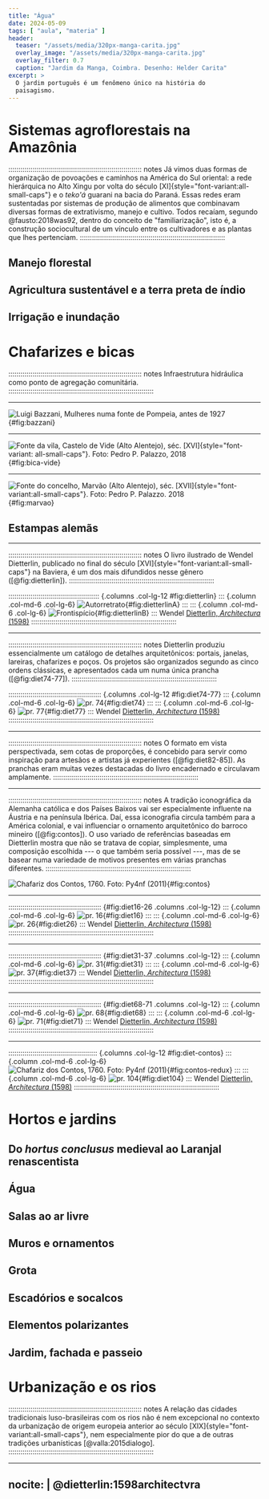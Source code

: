 ```yaml
---
title: "Água"
date: 2024-05-09
tags: [ "aula", "materia" ]
header:
  teaser: "/assets/media/320px-manga-carita.jpg"
  overlay_image: "/assets/media/320px-manga-carita.jpg"
  overlay_filter: 0.7
  caption: "Jardim da Manga, Coimbra. Desenho: Helder Carita"
excerpt: >
  O jardim português é um fenômeno único na história do
  paisagismo.
---
```


# Sistemas agroflorestais na Amazônia #

:::::::::::::::::::::::::::::::::::::::::::::::::::::::::::::::::: notes
Já vimos duas formas de organização de povoações e caminhos na América
do Sul oriental: a rede hierárquica no Alto Xingu por volta do século
[XI]{style="font-variant:all-small-caps"} e o *teko'á* guarani na bacia
do Paraná. Essas redes eram sustentadas por sistemas de produção de
alimentos que combinavam diversas formas de extrativismo, manejo e
cultivo. Todos recaíam, segundo @fausto:2018was92, dentro do conceito de
"familiarização", isto é, a construção sociocultural de um vínculo entre
os cultivadores e as plantas que lhes pertenciam.
::::::::::::::::::::::::::::::::::::::::::::::::::::::::::::::::::::::::

## Manejo florestal ##

## Agricultura sustentável e a terra preta de índio ##

## Irrigação e inundação ##

# Chafarizes e bicas #
:::::::::::::::::::::::::::::::::::::::::::::::::::::::::::::::::: notes
Infraestrutura hidráulica como ponto de agregação comunitária.
::::::::::::::::::::::::::::::::::::::::::::::::::::::::::::::::::::::::

* * * * * * * * * * * * * * * * * * * * * * * * * * * * * * * * * * * *

![Luigi Bazzani, [Mulheres numa fonte de Pompeia][], antes de 1927](https://upload.wikimedia.org/wikipedia/commons/thumb/3/3a/Women_at_the_well_by_Luigi_Bazzani_before_1927.jpg/1024px-Women_at_the_well_by_Luigi_Bazzani_before_1927.jpg){#fig:bazzani}

[Mulheres numa fonte de Pompeia]: https://commons.wikimedia.org/wiki/File:Women_at_the_well_by_Luigi_Bazzani_before_1927.jpg

* * * * * * * * * * * * * * * * * * * * * * * * * * * * * * * * * * * *

![Fonte da vila, Castelo de Vide (Alto Alentejo), séc. [XVI]{style="font-variant: all-small-caps"}. Foto: [Pedro P. Palazzo, 2018](https://commons.wikimedia.org/wiki/File:Judiaria_(43184687435).jpg)](https://upload.wikimedia.org/wikipedia/commons/thumb/0/04/Judiaria_%2843184687435%29.jpg/1003px-Judiaria_%2843184687435%29.jpg){#fig:bica-vide}

* * * * * * * * * * * * * * * * * * * * * * * * * * * * * * * * * * * *

![Fonte do concelho, Marvão (Alto Alentejo), séc. [XVII]{style="font-variant:all-small-caps"}. Foto: [Pedro P. Palazzo. 2018](https://commons.wikimedia.org/wiki/File:Chafariz_do_Esp%C3%ADrito_Santo_(43371863604).jpg)](https://upload.wikimedia.org/wikipedia/commons/thumb/6/61/Chafariz_do_Esp%C3%ADrito_Santo_%2843371863604%29.jpg/1024px-Chafariz_do_Esp%C3%ADrito_Santo_%2843371863604%29.jpg){#fig:marvao}

## Estampas alemãs ##

* * * * * * * * * * * * * * * * * * * * * * * * * * * * * * * * * * * *

:::::::::::::::::::::::::::::::::::::::::::::::::::::::::::::::::: notes
O livro ilustrado de Wendel Dietterlin, publicado no final do século
[XVI]{style="font-variant:all-small-caps"} na Baviera, é um dos mais
difundidos nesse gênero ([@fig:dietterlin]).
::::::::::::::::::::::::::::::::::::::::::::::::::::::::::::::::::::::::

::::::::::::::::::::::::::::::::::::::::::::: {.columns .col-lg-12 #fig:dietterlin}
::: {.column .col-md-6 .col-lg-6}
![Autorretrato](https://upload.wikimedia.org/wikipedia/commons/thumb/2/22/Getty\_Research\_Institute\_(IA\_architectvravona00diet).pdf/page7-531px-Getty\_Research\_Institute\_(IA\_architectvravona00diet).pdf.jpg){#fig:dietterlinA}
:::
::: {.column .col-md-6 .col-lg-6}
![Frontispício](https://upload.wikimedia.org/wikipedia/commons/thumb/2/22/Getty\_Research\_Institute\_(IA\_architectvravona00diet).pdf/page5-522px-Getty\_Research\_Institute\_(IA\_architectvravona00diet).pdf.jpg){#fig:dietterlinB}
:::
Wendel [Dietterlin, *Architectura* (1598)][]
::::::::::::::::::::::::::::::::::::::::::::::::::::::::::::::::::::::::

* * * * * * * * * * * * * * * * * * * * * * * * * * * * * * * * * * * *

:::::::::::::::::::::::::::::::::::::::::::::::::::::::::::::::::: notes
Dietterlin produziu essencialmente um catálogo de detalhes
arquitetônicos: portais, janelas, lareiras, chafarizes e poços. Os
projetos são organizados segundo as cinco ordens clássicas, e
apresentados cada um numa única prancha ([@fig:diet74-77]).
::::::::::::::::::::::::::::::::::::::::::::::::::::::::::::::::::::::::

:::::::::::::::::::::::::::::::::::::::::::::: {.columns .col-lg-12 #fig:diet74-77}
::: {.column .col-md-6 .col-lg-6}
![pr. 74](https://upload.wikimedia.org/wikipedia/commons/thumb/2/22/Getty\_Research\_Institute\_(IA\_architectvravona00diet).pdf/page151-506px-Getty\_Research\_Institute\_(IA\_architectvravona00diet).pdf.jpg){#fig:diet74}
:::
::: {.column .col-md-6 .col-lg-6}
![pr. 77](https://upload.wikimedia.org/wikipedia/commons/thumb/2/22/Getty\_Research\_Institute\_(IA\_architectvravona00diet).pdf/page157-506px-Getty\_Research\_Institute\_(IA\_architectvravona00diet).pdf.jpg){#fig:diet77}
:::
Wendel [Dietterlin, *Architectura* (1598)][]
::::::::::::::::::::::::::::::::::::::::::::::::::::::::::::::::::::::::

* * * * * * * * * * * * * * * * * * * * * * * * * * * * * * * * * * * *

:::::::::::::::::::::::::::::::::::::::::::::::::::::::::::::::::: notes
O formato em vista perspectivada, sem cotas de proporções, é concebido
para servir como inspiração para artesãos e artistas já experientes
([@fig:diet82-85]). As pranchas eram muitas vezes destacadas do livro
encadernado e circulavam amplamente.
::::::::::::::::::::::::::::::::::::::::::::::::::::::::::::::::::::::::

* * * * * * * * * * * * * * * * * * * * * * * * * * * * * * * * * * * *

:::::::::::::::::::::::::::::::::::::::::::::::::::::::::::::::::: notes
A tradição iconográfica da Alemanha católica e dos Países Baixos vai ser
especialmente influente na Áustria e na península Ibérica. Daí, essa
iconografia circula também para a América colonial, e vai influenciar o
ornamento arquitetônico do barroco mineiro ([@fig:contos]). O uso
variado de referências baseadas em Dietterlin 
mostra que não se tratava de copiar, simplesmente, uma composição
escolhida --- o que também seria possível ---, mas de se basear numa
variedade de motivos presentes em várias pranchas diferentes.
::::::::::::::::::::::::::::::::::::::::::::::::::::::::::::::::::::::::

![Chafariz dos Contos, 1760. Foto: [Py4nf (2011)][]](https://upload.wikimedia.org/wikipedia/commons/thumb/4/43/Chafariz\_dos\_contos\_01.jpg/717px-Chafariz\_dos\_contos\_01.jpg){#fig:contos}

* * * * * * * * * * * * * * * * * * * * * * * * * * * * * * * * * * * *

:::::::::::::::::::::::::::::::::::::::::::::: {#fig:diet16-26 .columns .col-lg-12}
::: {.column .col-md-6 .col-lg-6}
![pr. 16](https://upload.wikimedia.org/wikipedia/commons/thumb/2/22/Getty\_Research\_Institute\_(IA\_architectvravona00diet).pdf/page35-531px-Getty\_Research\_Institute\_(IA\_architectvravona00diet).pdf.jpg){#fig:diet16}
:::
::: {.column .col-md-6 .col-lg-6}
![pr. 26](https://upload.wikimedia.org/wikipedia/commons/thumb/2/22/Getty\_Research\_Institute\_(IA\_architectvravona00diet).pdf/page55-506px-Getty\_Research\_Institute\_(IA\_architectvravona00diet).pdf.jpg){#fig:diet26}
:::
Wendel [Dietterlin, *Architectura* (1598)][]
::::::::::::::::::::::::::::::::::::::::::::::::::::::::::::::::::::::::

* * * * * * * * * * * * * * * * * * * * * * * * * * * * * * * * * * * *

:::::::::::::::::::::::::::::::::::::::::::::: {#fig:diet31-37 .columns .col-lg-12}
::: {.column .col-md-6 .col-lg-6}
![pr. 31](https://upload.wikimedia.org/wikipedia/commons/thumb/2/22/Getty\_Research\_Institute\_(IA\_architectvravona00diet).pdf/page65-506px-Getty\_Research\_Institute\_(IA\_architectvravona00diet).pdf.jpg){#fig:diet31}
:::
::: {.column .col-md-6 .col-lg-6}
![pr. 37](https://upload.wikimedia.org/wikipedia/commons/thumb/2/22/Getty\_Research\_Institute\_(IA\_architectvravona00diet).pdf/page77-506px-Getty\_Research\_Institute\_(IA\_architectvravona00diet).pdf.jpg){#fig:diet37}
:::
Wendel [Dietterlin, *Architectura* (1598)][]
::::::::::::::::::::::::::::::::::::::::::::::::::::::::::::::::::::::::

* * * * * * * * * * * * * * * * * * * * * * * * * * * * * * * * * * * *

:::::::::::::::::::::::::::::::::::::::::::::: {#fig:diet68-71 .columns .col-lg-12}
::: {.column .col-md-6 .col-lg-6}
![pr. 68](https://upload.wikimedia.org/wikipedia/commons/thumb/2/22/Getty\_Research\_Institute\_(IA\_architectvravona00diet).pdf/page139-506px-Getty\_Research\_Institute\_(IA\_architectvravona00diet).pdf.jpg){#fig:diet68}
:::
::: {.column .col-md-6 .col-lg-6}
![pr. 71](https://upload.wikimedia.org/wikipedia/commons/thumb/2/22/Getty\_Research\_Institute\_(IA\_architectvravona00diet).pdf/page145-506px-Getty\_Research\_Institute\_(IA\_architectvravona00diet).pdf.jpg){#fig:diet71}
:::
Wendel [Dietterlin, *Architectura* (1598)][]
::::::::::::::::::::::::::::::::::::::::::::::::::::::::::::::::::::::::

* * * * * * * * * * * * * * * * * * * * * * * * * * * * * * * * * * * *

:::::::::::::::::::::::::::::::::::::::::::: {.columns .col-lg-12 #fig:diet-contos}
::: {.column .col-md-6 .col-lg-6}
![Chafariz dos Contos, 1760. Foto: [Py4nf (2011)][]](https://upload.wikimedia.org/wikipedia/commons/thumb/4/43/Chafariz\_dos\_contos\_01.jpg/717px-Chafariz\_dos\_contos\_01.jpg){#fig:contos-redux}
:::
::: {.column .col-md-6 .col-lg-6}
![pr. 104](https://upload.wikimedia.org/wikipedia/commons/thumb/2/22/Getty\_Research\_Institute\_(IA\_architectvravona00diet).pdf/page211-506px-Getty\_Research\_Institute\_(IA\_architectvravona00diet).pdf.jpg){#fig:diet104}
:::
Wendel [Dietterlin, *Architectura* (1598)][]
::::::::::::::::::::::::::::::::::::::::::::::::::::::::::::::::::::::::

[Py4nf (2011)]: https://commons.wikimedia.org/wiki/File:Chafariz_dos_contos_01.jpg

[Dietterlin, *Architectura* (1598)]: https://archive.org/details/architectvravona00diet/



# Hortos e jardins #

## Do *hortus conclusus* medieval ao Laranjal renascentista ##

## Água ##

## Salas ao ar livre ##

## Muros e ornamentos ##

## Grota ##

## Escadórios e socalcos ##

## Elementos polarizantes ##

## Jardim, fachada e passeio ##


# Urbanização e os rios #

:::::::::::::::::::::::::::::::::::::::::::::::::::::::::::::::::: notes
A relação das cidades tradicionais luso-brasileiras com os rios não é
nem excepcional no contexto da urbanização de origem europeia anterior
ao século [XIX]{style="font-variant:all-small-caps"}, nem especialmente
pior do que a de outras tradições urbanísticas [@valla:2015dialogo].
::::::::::::::::::::::::::::::::::::::::::::::::::::::::::::::::::::::::

---
nocite: |
  @dietterlin:1598architectvra
---

